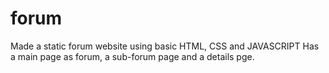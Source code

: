 # forum
Made a static forum website using basic HTML, CSS and JAVASCRIPT
Has a main page as forum, a sub-forum page and a details pge.
